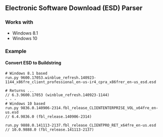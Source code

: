 ## Electronic Software Download (ESD) Parser
### Works with
* Windows 8.1
* Windows 10

### Example
#### Convert ESD to Buildstring
    # Windows 8.1 based
    run.py 9600.17053.winblue_refresh.140923-1144_x86fre_client_professional_en-us-ir4_cpra_x86frer_en-us_esd.esd

    # Returns ...
    // 6.3.9600.17053 (winblue_refresh.140923-1144)
    - - - 
    # Windows 10 based
    run.py 9836.0.140906-2314.fbl_release_CLIENTENTERPRISE_VOL_x64fre_en-us.esd
    // 6.4.9836.0 (fbl_release.140906-2314)
	
    run.py 9888.0.141113-2137.fbl_release_CLIENTPRO_RET_x64fre_en-us.esd
    // 10.0.9888.0 (fbl_release.141113-2137)